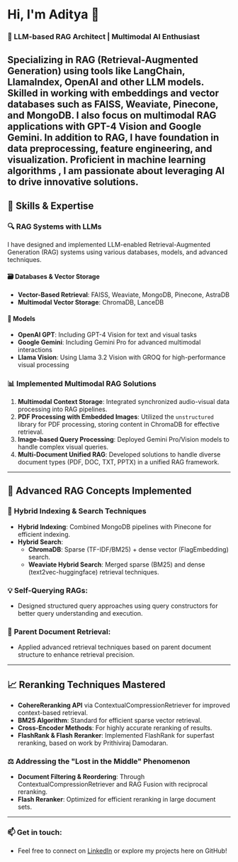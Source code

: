 # Hi, I'm Aditya 👋 

### 🚀 LLM-based RAG Architect | Multimodal AI Enthusiast

Specializing in RAG (Retrieval-Augmented Generation) using tools like LangChain, LlamaIndex, OpenAI and other LLM models. Skilled in working with embeddings and vector databases such as FAISS, Weaviate, Pinecone, and MongoDB. I also focus on multimodal RAG applications with GPT-4 Vision and Google Gemini.
In addition to RAG, I have foundation in data preprocessing, feature engineering, and visualization. Proficient in machine learning algorithms , I am passionate about leveraging AI to drive innovative solutions.
---

## 🧠 Skills & Expertise

### 🔍 **RAG Systems with LLMs**
I have designed and implemented LLM-enabled Retrieval-Augmented Generation (RAG) systems using various databases, models, and advanced techniques.

#### 🗃 **Databases & Vector Storage**
- **Vector-Based Retrieval**: FAISS, Weaviate, MongoDB, Pinecone, AstraDB
- **Multimodal Vector Storage**: ChromaDB, LanceDB

#### 🤖 **Models**
- **OpenAI GPT**: Including GPT-4 Vision for text and visual tasks
- **Google Gemini**: Including Gemini Pro for advanced multimodal interactions
- **Llama Vision**: Using Llama 3.2 Vision with GROQ for high-performance visual processing

### 📊 **Implemented Multimodal RAG Solutions**
1. **Multimodal Context Storage**: Integrated synchronized audio-visual data processing into RAG pipelines.
2. **PDF Processing with Embedded Images**: Utilized the `unstructured` library for PDF processing, storing content in ChromaDB for effective retrieval.
3. **Image-based Query Processing**: Deployed Gemini Pro/Vision models to handle complex visual queries.
4. **Multi-Document Unified RAG**: Developed solutions to handle diverse document types (PDF, DOC, TXT, PPTX) in a unified RAG framework.

---

## 🔬 **Advanced RAG Concepts Implemented**

### 🔗 **Hybrid Indexing & Search Techniques**
- **Hybrid Indexing**: Combined MongoDB pipelines with Pinecone for efficient indexing.
- **Hybrid Search**:
  - **ChromaDB**: Sparse (TF-IDF/BM25) + dense vector (FlagEmbedding) search.
  - **Weaviate Hybrid Search**: Merged sparse (BM25) and dense (text2vec-huggingface) retrieval techniques.

### 💡 **Self-Querying RAGs**:
- Designed structured query approaches using query constructors for better query understanding and execution.

### 📝 **Parent Document Retrieval**:
- Applied advanced retrieval techniques based on parent document structure to enhance retrieval precision.

---

## 📈 **Reranking Techniques Mastered**
- **CohereReranking API** via ContextualCompressionRetriever for improved context-based retrieval.
- **BM25 Algorithm**: Standard for efficient sparse vector retrieval.
- **Cross-Encoder Methods**: For highly accurate reranking of results.
- **FlashRank & Flash Reranker**: Implemented FlashRank for superfast reranking, based on work by Prithiviraj Damodaran.

### ⚖️ **Addressing the "Lost in the Middle" Phenomenon**
- **Document Filtering & Reordering**: Through ContextualCompressionRetriever and RAG Fusion with reciprocal reranking.
- **Flash Reranker**: Optimized for efficient reranking in large document sets.

---

### 📫 Get in touch:
- Feel free to connect on [LinkedIn](https://www.linkedin.com/) or explore my projects here on GitHub!
